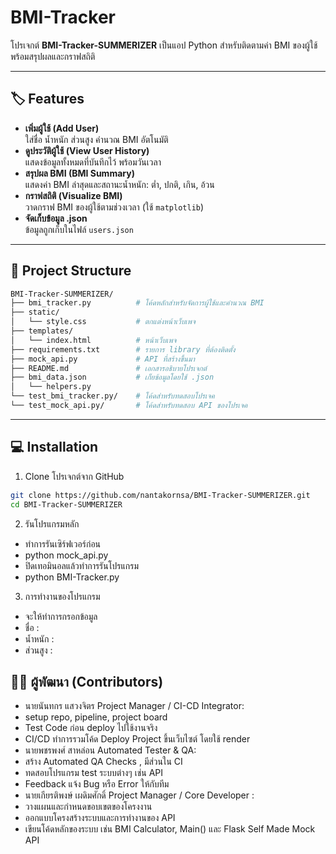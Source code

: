 # BMI-Tracker

โปรเจกต์ **BMI-Tracker-SUMMERIZER** เป็นแอป Python สำหรับติดตามค่า BMI ของผู้ใช้ พร้อมสรุปผลและกราฟสถิติ

---

## 🏷 Features

- **เพิ่มผู้ใช้ (Add User)**  
  ใส่ชื่อ น้ำหนัก ส่วนสูง คำนวณ BMI อัตโนมัติ
- **ดูประวัติผู้ใช้ (View User History)**  
  แสดงข้อมูลทั้งหมดที่บันทึกไว้ พร้อมวันเวลา
- **สรุปผล BMI (BMI Summary)**  
  แสดงค่า BMI ล่าสุดและสถานะน้ำหนัก: ต่ำ, ปกติ, เกิน, อ้วน
- **กราฟสถิติ (Visualize BMI)**  
  วาดกราฟ BMI ของผู้ใช้ตามช่วงเวลา (ใช้ `matplotlib`)
- **จัดเก็บข้อมูล .json**  
  ข้อมูลถูกเก็บในไฟล์ `users.json`


---

## 📂 Project Structure
```bash
BMI-Tracker-SUMMERIZER/
├── bmi_tracker.py          # โค้ดหลักสำหรับจัดการผู้ใช้และคำนวณ BMI
├── static/
│   └── style.css           # ตกแต่งหน้าเว็บเพจ
├── templates/
│   └── index.html          # หน้าเว็บเพจ
├── requirements.txt        # รายการ library ที่ต้องติดตั้ง
├── mock_api.py             # API ที่สร้างขึ้นมา 
├── README.md               # เอกสารอธิบายโปรเจกต์                
├── bmi_data.json           # เก็ยข้อมูลโดยใช้ .json
│   └── helpers.py
└── test_bmi_tracker.py/    # โค้ดสำหรับทดสอบโปรเจค
└── test_mock_api.py/       # โค้ดสำหรับทดสอบ API ของโปรเจค

```
---

## 💻 Installation

1. Clone โปรเจกต์จาก GitHub

```bash
git clone https://github.com/nantakornsa/BMI-Tracker-SUMMERIZER.git
cd BMI-Tracker-SUMMERIZER
```

2. รันโปรแกรมหลัก
- ทำการรันเซิร์ฟเวอร์ก่อน
- python mock_api.py
- ปิดเทอมินอลแล้วทำการรันโปรแกรม
- python BMI-Tracker.py
3. การทำงานของโปรแกรม
- จะให้ทำการกรอกข้อมูล
-   ชื่อ :
-  น้ำหนัก :
- ส่วนสูง :

## 👨‍💻 ผู้พัฒนา (Contributors)
- นายนันทกร แสวงจิตร Project Manager / CI-CD Integrator:
- setup repo, pipeline, project board
- Test Code ก่อน deploy ไปใช้งานจริง
- CI/CD ทำการรวมโค้ด Deploy Project ขึ้นเว็บไซต์ โดยใช้ render
- นายพชรพงศ์ สาหล่อน Automated Tester & QA:
- สร้าง Automated QA Checks , มีส่วนใน CI
- ทดสอบโปรแกรม test ระบบต่างๆ เช่น API 
- Feedback แจ้ง Bug หรือ Error ให้กับทีม
- นายเกียรติพงษ์ เผดิมศักดิ์ Project Manager / Core Developer :
- วางแผนและกำหนดขอบเขตของโครงงาน
- ออกแบบโครงสร้างระบบและการทำงานของ API
- เขียนโค้ดหลักของระบบ เช่น BMI Calculator, Main() และ Flask Self Made Mock API
